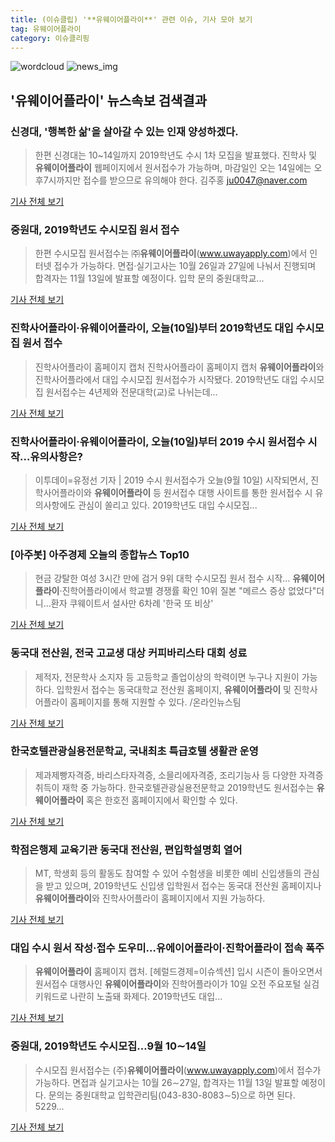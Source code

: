```yaml
---
title: (이슈클립) '**유웨이어플라이**' 관련 이슈, 기사 모아 보기
tag: 유웨이어플라이
category: 이슈클리핑
---
```

![wordcloud](https://s3.ap-northeast-2.amazonaws.com/lyrics101-wordcloud/2018-09-10-1536569401.png)
![news_img](https://user-images.githubusercontent.com/42597476/44507050-1206f400-a6e4-11e8-8d98-7ffbfebb353f.png)
## **'**유웨이어플라이**'** 뉴스속보 검색결과
### 신경대, '행복한 삶'을 살아갈 수 있는 인재 양성하겠다.

>한편 신경대는 10~14일까지 2019학년도 수시 1차 모집을 발표했다. 진학사 및 **유웨이어플라이** 웹페이지에서 원서접수가 가능하며, 마감일인 오는 14일에는 오후7시까지만 접수를 받으므로 유의해야 한다. 김주홍 ju0047@naver.com

<a href="http://www.asiatoday.co.kr/view.php?key=20180910010005470" target="_blank">기사 전체 보기</a>

### 중원대, 2019학년도 수시모집 원서 접수

>한편 수시모집 원서접수는 ㈜**유웨이어플라이**(www.uwayapply.com)에서 인터넷 접수가 가능하다. 면접·실기고사는 10월 26일과 27일에 나눠서 진행되며 합격자는 11월 13일에 발표할 예정이다. 입학 문의 중원대학교...

<a href="http://www.jbnews.com/news/articleView.html?idxno=1217555" target="_blank">기사 전체 보기</a>

### 진학사어플라이·**유웨이어플라이**, 오늘(10일)부터 2019학년도 대입 수시모집 원서 접수

>진학사어플라이 홈페이지 캡처 진학사어플라이 홈페이지 캡처 **유웨이어플라이**와 진학사어플라에서 대입 수시모집 원서접수가 시작됐다. 2019학년도 대입 수시모집 원서접수는 4년제와 전문대학(교)로 나뉘는데...

<a href="http://www.joongboo.com/news/articleView.html?idxno=1285744" target="_blank">기사 전체 보기</a>

### 진학사어플라이·**유웨이어플라이**, 오늘(10일)부터 2019 수시 원서접수 시작…유의사항은?

>이투데이=유정선 기자 | 2019 수시 원서접수가 오늘(9월 10일) 시작되면서, 진학사어플라이와 **유웨이어플라이** 등 원서접수 대행 사이트를 통한 원서접수 시 유의사항에도 관심이 쏠리고 있다. 2019학년도 대입 수시모집...

<a href="http://www.etoday.co.kr/news/section/newsview.php?idxno=1661913" target="_blank">기사 전체 보기</a>

### [아주봇] 아주경제 오늘의 종합뉴스 Top10

>현금 강탈한 여성 3시간 만에 검거 9위 대학 수시모집 원서 접수 시작… **유웨이어플라이**·진학어플라이에서 학교별 경쟁률 확인 10위 질본 "메르스 증상 없었다"더니…환자 쿠웨이트서 설사만 6차례 '한국 또 비상'

<a href="http://www.ajunews.com/view/20180910173070894" target="_blank">기사 전체 보기</a>

### 동국대 전산원, 전국 고교생 대상 커피바리스타 대회 성료

>제적자, 전문학사 소지자 등 고등학교 졸업이상의 학력이면 누구나 지원이 가능하다. 입학원서 접수는 동국대학교 전산원 홈페이지, **유웨이어플라이** 및 진학사어플라이 홈페이지를 통해 지원할 수 있다. /온라인뉴스팀

<a href="http://www.incheonilbo.com/news/articleView.html?idxno=904060" target="_blank">기사 전체 보기</a>

### 한국호텔관광실용전문학교, 국내최초 특급호텔 생활관 운영

>제과제빵자격증, 바리스타자격증, 소믈리에자격증, 조리기능사 등 다양한 자격증 취득이 재학 중 가능하다. 한국호텔관광실용전문학교 2019학년도 원서접수는 **유웨이어플라이** 혹은 한호전 홈페이지에서 확인할 수 있다.

<a href="http://www.newstown.co.kr/news/articleView.html?idxno=339938" target="_blank">기사 전체 보기</a>

### 학점은행제 교육기관 동국대 전산원, 편입학설명회 열어

>MT, 학생회 등의 활동도 참여할 수 있어 수험생을 비롯한 예비 신입생들의 관심을 받고 있으며, 2019학년도 신입생 입학원서 접수는 동국대 전산원 홈페이지나 **유웨이어플라이**와 진학사어플라이 홈페이지에서 지원 가능하다.

<a href="http://www.koreadaily.com/news/read.asp?art_id=6547208" target="_blank">기사 전체 보기</a>

### 대입 수시 원서 작성·접수 도우미…유에이어플라이·진학어플라이 접속 폭주

>**유웨이어플라이** 홈페이지 캡처. [헤럴드경제=이슈섹션] 입시 시즌이 돌아오면서 원서접수 대행사인 **유웨이어플라이**와 진학어플라이가 10일 오전 주요포털 실검 키워드로 나란히 노출돼 화제다. 2019학년도 대입...

<a href="http://news.heraldcorp.com/view.php?ud=20180910000037" target="_blank">기사 전체 보기</a>

### 중원대, 2019학년도 수시모집…9월 10∼14일

>수시모집 원서접수는 (주)**유웨이어플라이**(www.uwayapply.com)에서 접수가 가능하다. 면접과 실기고사는 10월 26∼27일, 합격자는 11월 13일 발표할 예정이다. 문의는 중원대학교 입학관리팀(043-830-8083∼5)으로 하면 된다. 5229...

<a href="http://news1.kr/articles/?3421958" target="_blank">기사 전체 보기</a>


